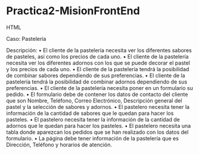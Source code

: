 # Practica2-MisionFrontEnd
HTML

Caso: Pastelería


Descripción:
•	El cliente de la pastelería necesita ver los diferentes sabores de pasteles, así como los precios de cada uno.
•	El cliente de la pastelería necesita ver los diferentes adornos con los que se puede decorar el pastel y los precios de cada uno.
•	El cliente de la pastelería tendrá la posibilidad de combinar sabores dependiendo de sus preferencias.
•	El cliente de la pastelería tendrá la posibilidad de combinar adornos dependiendo de sus preferencias.
•	El cliente de la pastelería necesita poner en un formulario su pedido.
•	El formulario debe de contener los datos de contacto del cliente que son Nombre, Teléfono, Correo Electrónico, Descripción general del pastel y la selección de sabores y adornos.
•	El pastelero necesita tener la información de la cantidad de sabores que le quedan para hacer los pasteles.
•	El pastelero necesita tener la información de la cantidad de adornos que le quedan para hacer los pasteles.
•	El pastelero necesita una tabla donde aparezcan los pedidos que se han realizado con los datos del formulario.
•	La página debe tener información de la pastelería que es Dirección, Teléfono y horarios de atención.
